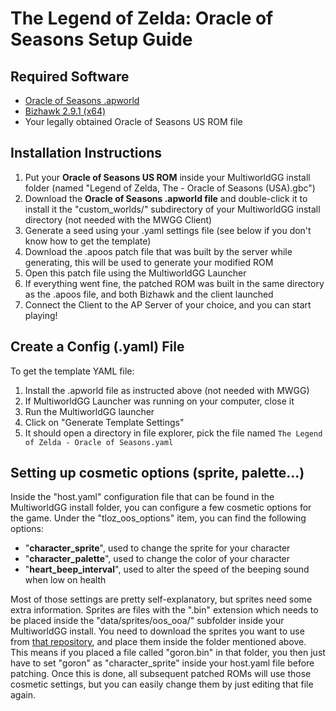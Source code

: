 # The Legend of Zelda: Oracle of Seasons Setup Guide

## Required Software

- [Oracle of Seasons .apworld](https://github.com/Dinopony/ArchipelagoOoS/releases/latest)
- [Bizhawk 2.9.1 (x64)](https://tasvideos.org/BizHawk/ReleaseHistory)
- Your legally obtained Oracle of Seasons US ROM file

## Installation Instructions

1. Put your **Oracle of Seasons US ROM** inside your MultiworldGG install folder (named "Legend of Zelda, The - Oracle of Seasons (USA).gbc")
2. Download the **Oracle of Seasons .apworld file** and double-click it to install it the "custom_worlds/" subdirectory of your MultiworldGG install directory (not needed with the MWGG Client)
3. Generate a seed using your .yaml settings file (see below if you don't know how to get the template)
4. Download the .apoos patch file that was built by the server while generating, this will be used to generate your modified ROM
5. Open this patch file using the MultiworldGG Launcher
6. If everything went fine, the patched ROM was built in the same directory as the .apoos file, and both Bizhawk and the client launched
7. Connect the Client to the AP Server of your choice, and you can start playing!

## Create a Config (.yaml) File

To get the template YAML file:
1. Install the .apworld file as instructed above (not needed with MWGG)
2. If MultiworldGG Launcher was running on your computer, close it 
3. Run the MultiworldGG launcher
4. Click on "Generate Template Settings"
5. It should open a directory in file explorer, pick the file named `The Legend of Zelda - Oracle of Seasons.yaml`

## Setting up cosmetic options (sprite, palette...)

Inside the "host.yaml" configuration file that can be found in the MultiworldGG install folder, you can configure a few cosmetic options for the game.
Under the "tloz_oos_options" item, you can find the following options:
- "**character_sprite**", used to change the sprite for your character
- "**character_palette**", used to change the color of your character
- "**heart_beep_interval**", used to alter the speed of the beeping sound when low on health

Most of those settings are pretty self-explanatory, but sprites need some extra information.
Sprites are files with the ".bin" extension which needs to be placed inside the "data/sprites/oos_ooa/" subfolder inside your MultiworldGG install.
You need to download the sprites you want to use from [that repository](https://github.com/Dinopony/oracles-sprites/), and place them inside the folder mentioned above.
This means if you placed a file called "goron.bin" in that folder, you then just have to set "goron" as "character_sprite" inside your host.yaml file before patching.
Once this is done, all subsequent patched ROMs will use those cosmetic settings, but you can easily change them by just editing that file again.

